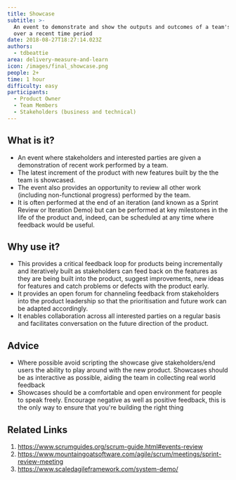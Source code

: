 ```yaml
---
title: Showcase
subtitle: >-
  An event to demonstrate and show the outputs and outcomes of a team's work
  over a recent time period
date: 2018-08-27T18:27:14.023Z
authors:
  - tdbeattie
area: delivery-measure-and-learn
icon: /images/final_showcase.png
people: 2+
time: 1 hour
difficulty: easy
participants:
  - Product Owner
  - Team Members
  - Stakeholders (business and technical)
---
```

## What is it?

* An event where stakeholders and interested parties are given a demonstration of recent work performed by a team.
* The latest increment of the product with new features built by the the team is showcased.
* The event also provides an opportunity to review all other work (including non-functional progress) performed by the team.
* It is often performed at the end of an iteration (and known as a Sprint Review or Iteration Demo) but can be performed at key milestones in the life of the product and, indeed, can be scheduled at any time where feedback would be useful.

## Why use it?

* This provides a critical feedback loop for products being incrementally and iteratively built as stakeholders can feed back on the features as they are being built into the product, suggest improvements, new ideas for features and catch problems or defects with the product early.
* It provides an open forum for channeling feedback from stakeholders into the product leadership so that the prioritisation and future work can be adapted accordingly.
* It enables collaboration across all interested parties on a regular basis and facilitates conversation on the future direction of the product.

## Advice

* Where possible avoid scripting the showcase give stakeholders/end users the ability to play around with the new product. Showcases should be as interactive as possible, aiding the team in collecting real world feedback
* Showcases should be a comfortable and open environment for people to speak freely. Encourage negative as well as positive feedback, this is the only way to ensure that you're building the right thing 

## Related Links

1. https://www.scrumguides.org/scrum-guide.html#events-review
2. https://www.mountaingoatsoftware.com/agile/scrum/meetings/sprint-review-meeting
3. https://www.scaledagileframework.com/system-demo/

